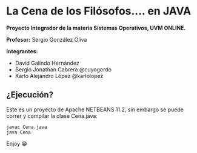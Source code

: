 # La Cena de los Filósofos.... en JAVA

**Proyecto Integrador de la materia Sistemas Operativos, UVM ONLINE.**

**Profesor:** Sergio González Oliva


**Integrantes:**
- David Galindo Hernández
- Sergio Jonathan Cabrera @cuyogordo
- Karlo Alejandro López @karlolopez



## ¿Ejecución?

Este es un proyecto de Apache NETBEANS 11.2, sin embargo se puede correr y compilar la clase Cena.java:

```
javac Cena.java
java Cena
```

Enjoy 😁
